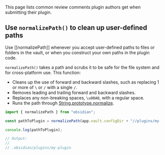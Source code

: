 This page lists common review comments plugin authors get when submitting their plugin.

## Use `normalizePath()` to clean up user-defined paths

Use [[normalizePath]] whenever you accept user-defined paths to files or folders in the vault, or when you construct your own paths in the plugin code.

`normalizePath()` takes a path and scrubs it to be safe for the file system and for cross-platform use. This function:

- Cleans up the use of forward and backward slashes, such as replacing 1 or more of `\` or `/` with a single `/`.
- Removes leading and trailing forward and backward slashes.
- Replaces any non-breaking spaces, `\u00A0`, with a regular space.
- Runs the path through [String.prototype.normalize](https://developer.mozilla.org/en-US/docs/Web/JavaScript/Reference/Global_Objects/String/normalize).

```ts
import { normalizePath } from "obsidian";

const pathToPlugin = normalizePath(app.vault.configDir + "//plugins/my-plugin");

console.log(pathToPlugin);

// Output:
//
// .obsidian/plugins/my-plugin
```

